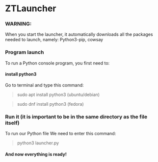 # ZTLauncher
### WARNING:
When you start the launcher, it automatically downloads all the packages needed to launch, namely: Python3-pip, cowsay

### Program launch
To run a Python console program, you first need to:
#### install python3
Go to terminal and type this command:
>sudo apt install python3 
(ubuntu/debian)

>sudo dnf install python3
(fedora)

### Run it (it is important to be in the same directory as the file itself)
To run our Python file
We need to enter this command:
>python3 launcher.py

#### And now everything is ready!
